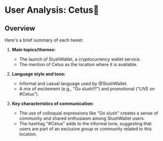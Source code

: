 # User Analysis: Cetus🐳

## Overview

Here's a brief summary of each tweet:

1. **Main topics/themes:**
   - The launch of SlushWallet, a cryptocurrency wallet service.
   - The mention of Cetus as the location where it is available.

2. **Language style and tone:**
   - Informal and casual language used by @SlushWallet.
   - A mix of excitement (e.g., "Go slush!!!") and promotional ("LIVE on #Cetus").

3. **Key characteristics of communication:**
   - The use of colloquial expressions like "Go slush" creates a sense of community and shared enthusiasm among SlushWallet users.
   - The hashtag "#Cetus" adds to the informal tone, suggesting that users are part of an exclusive group or community related to this location.